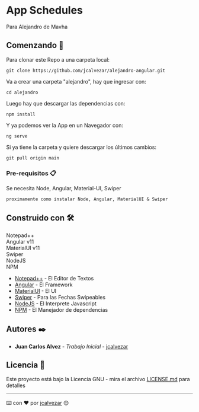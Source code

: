 # App Schedules

Para Alejandro de Mavha

## Comenzando 🚀

Para clonar este Repo a una carpeta local:

```
git clone https://github.com/jcalvezar/alejandro-angular.git
```

Va a crear una carpeta "alejandro", hay que ingresar con:

```
cd alejandro
```

Luego hay que descargar las dependencias con:

```
npm install
```

Y ya podemos ver la App en un Navegador con:

```
ng serve
```

Si ya tiene la carpeta y quiere descargar los últimos cambios:

```
git pull origin main
```

### Pre-requisitos 📋

Se necesita Node, Angular, Material-UI, Swiper

```
proximamente como instalar Node, Angular, MaterialUI & Swiper
```

## Construido con 🛠️

Notepad++  
Angular v11  
MaterialUI v11  
Swiper  
NodeJS  
NPM  

* [Notepad++](https://notepad-plus-plus.org/) - El Editor de Textos
* [Angular](https://angular.io/) - El Framework
* [MaterialUI](https://material.angular.io/) - El UI
* [Swiper](https://swiperjs.com/angular/) - Para las Fechas Swipeables
* [NodeJS](https://nodejs.org/) - El Interprete Javascript
* [NPM](https://www.npmjs.com/) - El Manejador de dependencias

## Autores ✒️

* **Juan Carlos Alvez** - *Trabajo Inicial* - [jcalvezar](https://github.com/jcalvezar)

## Licencia 📄

Este proyecto está bajo la Licencia GNU - mira el archivo [LICENSE.md](LICENSE.md) para detalles

---
⌨️ con ❤️ por [jcalvezar](https://github.com/jcalvezar) 😊